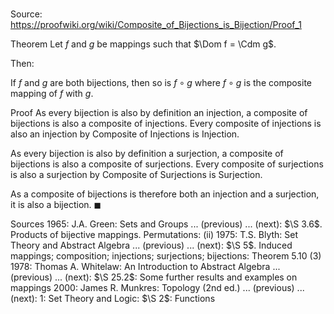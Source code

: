 # 

Source: https://proofwiki.org/wiki/Composite_of_Bijections_is_Bijection/Proof_1

Theorem
Let $f$ and $g$ be mappings such that $\Dom f = \Cdm g$.

Then:

If $f$ and $g$ are both bijections, then so is $f \circ g$
where $f \circ g$ is the composite mapping of $f$ with $g$.


Proof
As every bijection is also by definition an injection, a composite of bijections is also a composite of injections.
Every composite of injections is also an injection by Composite of Injections is Injection.

As every bijection is also by definition a surjection, a composite of bijections is also a composite of surjections.
Every composite of surjections is also a surjection by Composite of Surjections is Surjection.

As a composite of bijections is therefore both an injection and a surjection, it is also a bijection.
$\blacksquare$


Sources
1965: J.A. Green: Sets and Groups ... (previous) ... (next): $\S 3.6$. Products of bijective mappings. Permutations: $\text{(ii)}$
1975: T.S. Blyth: Set Theory and Abstract Algebra ... (previous) ... (next): $\S 5$. Induced mappings; composition; injections; surjections; bijections: Theorem $5.10 \ (3)$
1978: Thomas A. Whitelaw: An Introduction to Abstract Algebra ... (previous) ... (next): $\S 25.2$: Some further results and examples on mappings
2000: James R. Munkres: Topology (2nd ed.) ... (previous) ... (next): $1$: Set Theory and Logic: $\S 2$: Functions




